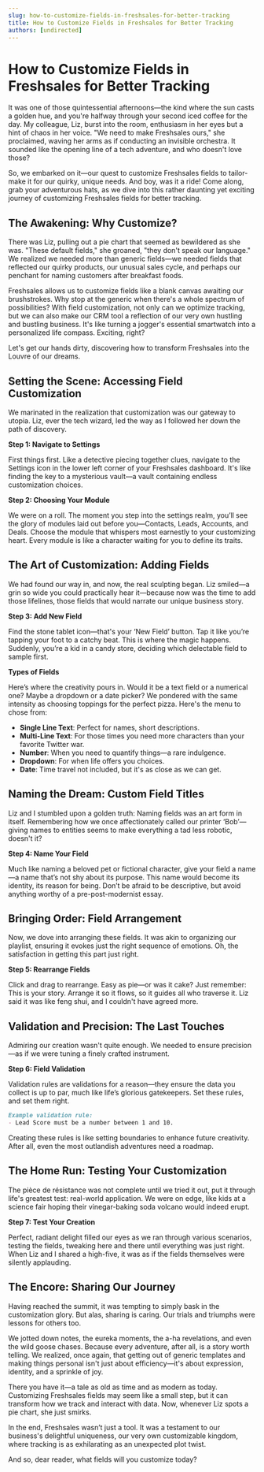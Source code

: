 ```yaml
---
slug: how-to-customize-fields-in-freshsales-for-better-tracking
title: How to Customize Fields in Freshsales for Better Tracking
authors: [undirected]
---
```



# How to Customize Fields in Freshsales for Better Tracking

It was one of those quintessential afternoons—the kind where the sun casts a golden hue, and you're halfway through your second iced coffee for the day. My colleague, Liz, burst into the room, enthusiasm in her eyes but a hint of chaos in her voice. "We need to make Freshsales ours," she proclaimed, waving her arms as if conducting an invisible orchestra. It sounded like the opening line of a tech adventure, and who doesn't love those? 

So, we embarked on it—our quest to customize Freshsales fields to tailor-make it for our quirky, unique needs. And boy, was it a ride! Come along, grab your adventurous hats, as we dive into this rather daunting yet exciting journey of customizing Freshsales fields for better tracking. 

## The Awakening: Why Customize?

There was Liz, pulling out a pie chart that seemed as bewildered as she was. "These default fields," she groaned, "they don't speak our language." We realized we needed more than generic fields—we needed fields that reflected our quirky products, our unusual sales cycle, and perhaps our penchant for naming customers after breakfast foods. 

Freshsales allows us to customize fields like a blank canvas awaiting our brushstrokes. Why stop at the generic when there's a whole spectrum of possibilities? With field customization, not only can we optimize tracking, but we can also make our CRM tool a reflection of our very own hustling and bustling business. It's like turning a jogger's essential smartwatch into a personalized life compass. Exciting, right?

Let's get our hands dirty, discovering how to transform Freshsales into the Louvre of our dreams.

## Setting the Scene: Accessing Field Customization

We marinated in the realization that customization was our gateway to utopia. Liz, ever the tech wizard, led the way as I followed her down the path of discovery.

**Step 1: Navigate to Settings**

First things first. Like a detective piecing together clues, navigate to the Settings icon in the lower left corner of your Freshsales dashboard. It's like finding the key to a mysterious vault—a vault containing endless customization choices.

**Step 2: Choosing Your Module**

We were on a roll. The moment you step into the settings realm, you’ll see the glory of modules laid out before you—Contacts, Leads, Accounts, and Deals. Choose the module that whispers most earnestly to your customizing heart. Every module is like a character waiting for you to define its traits.

## The Art of Customization: Adding Fields

We had found our way in, and now, the real sculpting began. Liz smiled—a grin so wide you could practically hear it—because now was the time to add those lifelines, those fields that would narrate our unique business story.

**Step 3: Add New Field**

Find the stone tablet icon—that's your ‘New Field’ button. Tap it like you’re tapping your foot to a catchy beat. This is where the magic happens. Suddenly, you’re a kid in a candy store, deciding which delectable field to sample first.

**Types of Fields**

Here’s where the creativity pours in. Would it be a text field or a numerical one? Maybe a dropdown or a date picker? We pondered with the same intensity as choosing toppings for the perfect pizza. Here's the menu to chose from:

- **Single Line Text**: Perfect for names, short descriptions.
- **Multi-Line Text**: For those times you need more characters than your favorite Twitter war.
- **Number**: When you need to quantify things—a rare indulgence.
- **Dropdown**: For when life offers you choices. 
- **Date**: Time travel not included, but it's as close as we can get.

## Naming the Dream: Custom Field Titles

Liz and I stumbled upon a golden truth: Naming fields was an art form in itself. Remembering how we once affectionately called our printer ‘Bob’—giving names to entities seems to make everything a tad less robotic, doesn't it?

**Step 4: Name Your Field**

Much like naming a beloved pet or fictional character, give your field a name—a name that’s not shy about its purpose. This name would become its identity, its reason for being. Don’t be afraid to be descriptive, but avoid anything worthy of a pre-post-modernist essay.

## Bringing Order: Field Arrangement

Now, we dove into arranging these fields. It was akin to organizing our playlist, ensuring it evokes just the right sequence of emotions. Oh, the satisfaction in getting this part just right.

**Step 5: Rearrange Fields**

Click and drag to rearrange. Easy as pie—or was it cake? Just remember: This is your story. Arrange it so it flows, so it guides all who traverse it. Liz said it was like feng shui, and I couldn't have agreed more.

## Validation and Precision: The Last Touches

Admiring our creation wasn't quite enough. We needed to ensure precision—as if we were tuning a finely crafted instrument.

**Step 6: Field Validation**

Validation rules are validations for a reason—they ensure the data you collect is up to par, much like life’s glorious gatekeepers. Set these rules, and set them right.

```markdown
Example validation rule: 
- Lead Score must be a number between 1 and 10. 
```

Creating these rules is like setting boundaries to enhance future creativity. After all, even the most outlandish adventures need a roadmap.

## The Home Run: Testing Your Customization

The pièce de résistance was not complete until we tried it out, put it through life's greatest test: real-world application. We were on edge, like kids at a science fair hoping their vinegar-baking soda volcano would indeed erupt.

**Step 7: Test Your Creation**

Perfect, radiant delight filled our eyes as we ran through various scenarios, testing the fields, tweaking here and there until everything was just right. When Liz and I shared a high-five, it was as if the fields themselves were silently applauding.

## The Encore: Sharing Our Journey

Having reached the summit, it was tempting to simply bask in the customization glory. But alas, sharing is caring. Our trials and triumphs were lessons for others too.

We jotted down notes, the eureka moments, the a-ha revelations, and even the wild goose chases. Because every adventure, after all, is a story worth telling. We realized, once again, that getting out of generic templates and making things personal isn't just about efficiency—it's about expression, identity, and a sprinkle of joy. 

There you have it—a tale as old as time and as modern as today. Customizing Freshsales fields may seem like a small step, but it can transform how we track and interact with data. Now, whenever Liz spots a pie chart, she just smirks.

In the end, Freshsales wasn’t just a tool. It was a testament to our business's delightful uniqueness, our very own customizable kingdom, where tracking is as exhilarating as an unexpected plot twist.

And so, dear reader, what fields will you customize today?